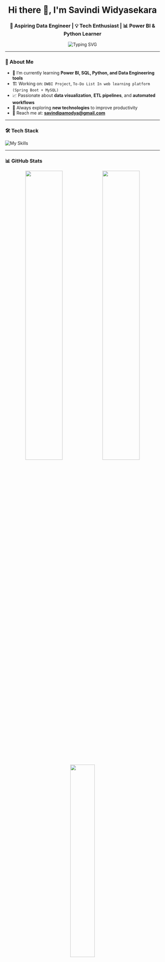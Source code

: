 <h1 align="center">Hi there 👋, I'm Savindi Widyasekara</h1>
<h3 align="center">🚀 Aspiring Data Engineer | 💡 Tech Enthusiast | 📊 Power BI & Python Learner</h3>

<p align="center">
  <img src="https://readme-typing-svg.herokuapp.com?font=Fira+Code&duration=2500&pause=1000&color=00B4D8&center=true&vCenter=true&multiline=true&width=800&height=80&lines=Welcome+to+my+GitHub!;Future-proofing+with+Data+Engineering+Skills;Lifelong+Learner+%F0%9F%93%9A+and+Explorer+%F0%9F%9A%80" alt="Typing SVG" />
</p>



---

### 💼 About Me

- 🌱 I’m currently learning **Power BI, SQL, Python, and Data Engineering tools**
- 🏗️ Working on: `DWBI Project`, `To-Do List In web learning platform (Spring Boot + MySQL)`
- 📈 Passionate about **data visualization**, **ETL pipelines**, and **automated workflows**
- 🧠 Always exploring **new technologies** to improve productivity
- 📨 Reach me at: **savindipamodya@gmail.com**

---

### 🛠️ Tech Stack

![My Skills](https://skillicons.dev/icons?i=python,java,spring,mysql,github,git,html,css,js,react,powerbi)

---

### 📊 GitHub Stats

<p align="center">
  <img src="https://github-readme-stats.vercel.app/api?username=savindiw&show_icons=true&theme=radical" width="49%"/>
  <img src="https://github-readme-streak-stats.herokuapp.com/?user=savindiw&theme=radical" width="49%"/>
</p>

<p align="center">
  <img src="https://github-readme-stats.vercel.app/api/top-langs/?username=savindiw&layout=compact&theme=tokyonight" width="40%"/>
</p>

---

### 📁 Featured Projects

| Project | Description |
|--------|-------------|
| **DWBI Assignment** | 📦 Built a data warehouse using SSIS, SSAS & Power BI with an Online Retail dataset |
| **To-Do List Module** | 📝 Developed a Spring Boot backend & integrated it with a modern React frontend for task management |
| **Mini Calendar View** | 📆 Added a Google Calendar-style UI to organize tasks visually by date |

---

### 🌐 Let’s Connect!

<p align="center">
  <a href="mailto:savindi@email.com"><img src="https://img.shields.io/badge/Gmail-D14836?style=for-the-badge&logo=gmail&logoColor=white"></a>
  <a href="https://www.linkedin.com/in/your-linkedin"><img src="https://img.shields.io/badge/LinkedIn-blue?style=for-the-badge&logo=linkedin&logoColor=white"></a>
  <a href="https://github.com/savindiw"><img src="https://img.shields.io/badge/GitHub-000000?style=for-the-badge&logo=github&logoColor=white"></a>
</p>

---

### 🔢 Visitor Count

![Visitor Badge](https://komarev.com/ghpvc/?username=savindiw&label=Profile+views&color=0e75b6&style=flat)

---

<details>
<summary>📚 Fun Facts About Me</summary>

- I love solving data puzzles and automating boring stuff!
- My favorite content is about productivity and tech-life balance.
- I want to be a modern data engineer who blends analytics, ML, and storytelling.

</details>

